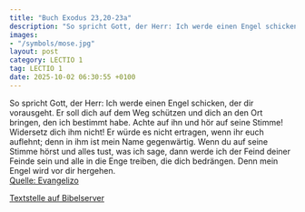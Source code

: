 ```yaml
---
title: "Buch Exodus 23,20-23a"
description: "So spricht Gott, der Herr: Ich werde einen Engel schicken, der dir vorausgeht. Er soll dich auf dem Weg schützen und dich an den Ort bringen, den ich bestimmt habe. Achte auf ihn und hör auf seine Stimme! Widersetz dich ihm nicht! Er würde es nicht ertragen, wenn ihr euch auflehn...."
images:
- "/symbols/mose.jpg"
layout: post
category: LECTIO 1
tag: LECTIO 1
date: 2025-10-02 06:30:55 +0100
---
```

So spricht Gott, der Herr: Ich werde einen Engel schicken, der dir vorausgeht. Er soll dich auf dem Weg schützen und dich an den Ort bringen, den ich bestimmt habe.
Achte auf ihn und hör auf seine Stimme! Widersetz dich ihm nicht! Er würde es nicht ertragen, wenn ihr euch auflehnt; denn in ihm ist mein Name gegenwärtig.<!--more-->
Wenn du auf seine Stimme hörst und alles tust, was ich sage, dann werde ich der Feind deiner Feinde sein und alle in die Enge treiben, die dich bedrängen.
Denn mein Engel wird vor dir hergehen.<br>
[Quelle: Evangelizo](https://evangeliumtagfuertag.org/DE/gospel)

[Textstelle auf Bibelserver](https://www.bibleserver.com/EU/2.Mose23,20-23a)
